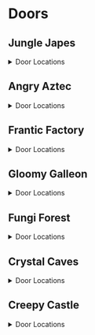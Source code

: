 # Doors 

## Jungle Japes
<details>
<summary>Door Locations</summary>

| Map | Name | Door types acceptable in location | Logic |
| --- | ---- | --------------------------------- | ----- |
| Jungle Japes Lobby | Jungle Japes: Lobby - Middle Right | Wrinkly |  | 
| Jungle Japes Lobby | Jungle Japes: Lobby - Far Left | Wrinkly |  | 
| Jungle Japes Lobby | Jungle Japes: Lobby - Close Right | Wrinkly |  | 
| Jungle Japes Lobby | Jungle Japes: Lobby - Far Right | Wrinkly |  | 
| Jungle Japes Lobby | Jungle Japes: Lobby - Close Left | Wrinkly |  | 
| Jungle Japes | Jungle Japes: Diddy Cave | Both |  | 
| Jungle Japes | Jungle Japes: Near Painting Room | Wrinkly |  | 
| Jungle Japes | Jungle Japes: Fairy Cave | Both |  | 
| Jungle Japes | Jungle Japes: Next to Diddy Cage - right | Both |  | 
| Jungle Japes | Jungle Japes: Alcove Above Diddy Tunnel - right | Wrinkly |  | 
| Jungle Japes | Jungle Japes: Alcove Above Diddy Tunnel - left | Wrinkly |  | 
| Jungle Japes | Jungle Japes: Next to Minecart Exit -right | Both |  | 
| Jungle Japes | Jungle Japes: Across From Minecart Exit | Both |  | 
| Jungle Japes | Jungle Japes: Main Area - Next to Tunnel to Tiny Gate | Both |  | 
| Jungle Japes | Jungle Japes: Beehive Area - Next to Beehive - far left | Both |  | 
| Jungle Japes | Jungle Japes: Beehive Area - Next to Beehive - left | Both |  | 
| Jungle Japes | Jungle Japes: Behind Rambi Door - watery room - left | Both |  | 
| Jungle Japes | Jungle Japes: Behind Rambi Door - watery room - right | Both |  | 
| Jungle Japes | Jungle Japes: Top of Lanky's Useless Slope - left | Wrinkly | l.islanky and l.handstand | 
| Jungle Japes | Jungle Japes: Top of Lanky's Useless Slope - right | Wrinkly | l.islanky and l.handstand | 
| Jungle Japes | Jungle Japes: Underwater by Warp 2 | Both | l.swim | 
| Jungle Japes | Jungle Japes: Underwater by Chunky's underground | Both | l.swim | 
| Jungle Japes | Jungle Japes: Next to Funky - right | Both |  | 
| Jungle Japes | Jungle Japes: Next to Lanky's Painting Room - left | Both | (l.handstand and l.islanky) or (l.twirl and l.istiny) | 
| Jungle Japes | Jungle Japes: Next to Lanky's Painting Room - right | Both | (l.handstand and l.islanky) or (l.twirl and l.istiny) | 
| Jungle Japes | Jungle Japes: Outside Diddy Cave Switch - left | Both |  | 
| Jungle Japes | Jungle Japes: Outside Diddy Cave Switch - right | Both |  | 
| Jungle Japes | Jungle Japes: Entrance Tunnel - Near Diddy Cave - back left | Both |  | 
| Jungle Japes | Jungle Japes: Entrance Tunnel - Near Diddy Cave - front left | Both |  | 
| Jungle Japes | Jungle Japes: Entrance Tunnel - Near Warppad 1 and 2 | Both |  | 
| Jungle Japes | Jungle Japes: Diddy Tunnel - next to hole - river side | Both |  | 
| Jungle Japes | Jungle Japes: Diddy Tunnel - river side | Wrinkly |  | 
| Jungle Japes | Jungle Japes: Near Warp 4 and Tunnel Threeway crossing | Both |  | 
| Jungle Japes | Jungle Japes: Cranky Tunnel - Crossroad | Wrinkly |  | 
| Jungle Japes | Jungle Japes: Cranky Area - front-right | Both |  | 
| Jungle Japes | Jungle Japes: Cranky Area - front left | Both |  | 
| Jungle Japes | Jungle Japes: Cranky Area - center left | Both |  | 
| Jungle Japes | Jungle Japes: Cranky Area - center right | Both |  | 
| Jungle Japes | Jungle Japes: Cranky Area - back left | Both |  | 
| Jungle Japes | Jungle Japes: Cranky Area - back right | Both |  | 
| Japes Tiny Hive | Jungle Japes: Beehive Room 2 - left | Wrinkly | l.CanSlamSwitch(Levels.JungleJapes, 1) or l.phasewalk or l.generalclips | 
| Japes Tiny Hive | Jungle Japes: Beehive Room 2 - right | Wrinkly | l.CanSlamSwitch(Levels.JungleJapes, 1) or l.phasewalk or l.generalclips | 
| Japes Lanky Cave | Jungle Japes: Painting Room - Next to the Entrance | Both |  | 
| Japes Mountain | Jungle Japes: Diddy Mountain - Next to Conveyor Controls | Wrinkly | l.charge and l.isdiddy | 
| Japes Mountain | Jungle Japes: Diddy Mountain - between River and GB switch | Wrinkly |  | 
| Japes Mountain | Jungle Japes: Diddy Mountain - between River and Peanut Switch | Wrinkly |  | 
</details>

## Angry Aztec
<details>
<summary>Door Locations</summary>

| Map | Name | Door types acceptable in location | Logic |
| --- | ---- | --------------------------------- | ----- |
| Angry Aztec Lobby | Angry Aztec: Lobby - Pillar Wall | Wrinkly |  | 
| Angry Aztec Lobby | Angry Aztec: Lobby - Lower Right | Wrinkly |  | 
| Angry Aztec Lobby | Angry Aztec: Lobby - Left of Portal | Wrinkly |  | 
| Angry Aztec Lobby | Angry Aztec: Lobby - Right of Portal | Wrinkly |  | 
| Angry Aztec Lobby | Angry Aztec: Lobby - Behind Feather Door | Wrinkly | (l.tiny and l.feather) or l.phasewalk | 
| Angry Aztec | Angry Aztec: Near Funky's | Both |  | 
| Angry Aztec | Angry Aztec: Near Cranky's | Both |  | 
| Angry Aztec | Angry Aztec: Near Candy's | Both |  | 
| Angry Aztec | Angry Aztec: Near Snide's | Both |  | 
| Angry Aztec | Angry Aztec: Behind 5DT | Both |  | 
| Angry Aztec | Angry Aztec: Next to Candy - right | Both |  | 
| Angry Aztec | Angry Aztec: Under Diddy's Tiny Temple Switch | Tns |  | 
| Angry Aztec | Angry Aztec: Under Chunky's Tiny Temple Switch | Tns |  | 
| Angry Aztec | Angry Aztec: Under Tiny's Tiny Temple Switch | Tns |  | 
| Angry Aztec | Angry Aztec: Under Lanky's Tiny Temple Switch | Tns |  | 
| Angry Aztec | Angry Aztec: Diddy Tower Stairs - left | Both |  | 
| Angry Aztec | Angry Aztec: Next to Tag Barrel near Snides | Both |  | 
| Angry Aztec | Angry Aztec: Under the Vulture Cage | Both |  | 
| Angry Aztec | Angry Aztec: 5Door Temple's 6th Door | Both |  | 
| Angry Aztec | Angry Aztec: Cranky Tunnel - Near Chunky Barrel - left | Both |  | 
| Angry Aztec | Angry Aztec: Cranky Tunnel - Near Chunky Barrel - right | Both |  | 
| Angry Aztec | Angry Aztec: Cranky Tunnel - Near Road to Cranky - left | Both |  | 
| Angry Aztec | Angry Aztec: Cranky Tunnel - Near Road to Cranky - right | Both |  | 
| Angry Aztec | Angry Aztec: 5Door Temple Staircase - front | Both |  | 
| Angry Aztec | Angry Aztec: 5Door Temple Staircase - back | Both |  | 
| Angry Aztec | Angry Aztec: Entrance Tunnel - next to Coconut Switch | Both |  | 
| Angry Aztec | Angry Aztec: Entrance Tunnel - left (near the oasis end) | Both |  | 
| Angry Aztec | Angry Aztec: in the sealed quicksand tunnel | Wrinkly | l.isdonkey and l.strongKong | 
| Angry Aztec | Angry Aztec: Near Tag Barrel near Snides - strong kong | Wrinkly | l.isdonkey and l.strongKong | 
| Aztec Llama Temple | Angry Aztec: In Face Matching Game - right | Wrinkly | (l.islanky and l.grape) or l.phasewalk | 
| Aztec Llama Temple | Angry Aztec: In Face Matching Game - left | Wrinkly | (l.islanky and l.grape) or l.phasewalk | 
| Angry Aztec | Angry Aztec: Next to Tiny Temple - front left | Both |  | 
| Angry Aztec | Angry Aztec: Next to Tiny Temple - back left | Both |  | 
| Angry Aztec | Angry Aztec: Oasis - Next to Tunnel - far left | Both |  | 
| Angry Aztec | Angry Aztec: Oasis - Next to Tunnel - left | Both |  | 
| Angry Aztec | Angry Aztec: Between Snides and Diddy Gong Tower | Both |  | 
| Angry Aztec | Angry Aztec: Next to Llama Temple - left | Both |  | 
| Angry Aztec | Angry Aztec: Llama Temple's switchless side | Tns |  | 
| Aztec Tiny Temple | Angry Aztec: Tiny Temple - Main Room - left | Both |  | 
| Aztec Tiny Temple | Angry Aztec: Tiny Temple - Main Room - back | Wrinkly |  | 
| Aztec Tiny Temple | Angry Aztec: Tiny Temple - Across from Slope to Tiny Cage - left | Both |  | 
| Aztec Tiny Temple | Angry Aztec: Tiny Temple - Across from Slope to Tiny Cage - right | Both |  | 
| Aztec Tiny Temple | Angry Aztec: Tiny Temple - Next to Opening to Underwater Room | Both |  | 
| Aztec Tiny Temple | Angry Aztec: Tiny Temple - Across from Opening to Underwater Room | Both |  | 
| Angry Aztec | Angry Aztec: Llama Temple Stairs - left | Both |  | 
| Angry Aztec | Angry Aztec: Llama Temple Stairs - right | Both |  | 
| Aztec Llama Temple | Angry Aztec: Llama Temple - Entrance Staircase - left | Both |  | 
| Aztec Llama Temple | Angry Aztec: Llama Temple - Entrance Staircase - right | Both |  | 
| Aztec Llama Temple | Angry Aztec: Llama Temple - Across from the Spit Gate | Both | Events.AztecLlamaSpit in l.Events and l.swim | 
</details>

## Frantic Factory
<details>
<summary>Door Locations</summary>

| Map | Name | Door types acceptable in location | Logic |
| --- | ---- | --------------------------------- | ----- |
| Frantic Factory Lobby | Frantic Factory: Lobby - Low Left | Wrinkly |  | 
| Frantic Factory Lobby | Frantic Factory: Lobby - Top Left | Wrinkly | (l.grab and l.donkey) or l.CanMoonkick() or (l.advanced_platforming and (l.istiny or l.isdiddy or l.ischunky)) | 
| Frantic Factory Lobby | Frantic Factory: Lobby - Top Center | Wrinkly | (l.grab and l.donkey) or l.CanMoonkick() or (l.advanced_platforming and (l.istiny or l.isdiddy or l.ischunky)) | 
| Frantic Factory Lobby | Frantic Factory: Lobby - Top Right | Wrinkly | (l.grab and l.donkey) or l.CanMoonkick() or (l.advanced_platforming and (l.istiny or l.isdiddy or l.ischunky)) | 
| Frantic Factory Lobby | Frantic Factory: Lobby - Low Right | Wrinkly |  | 
| Frantic Factory | Frantic Factory: Arcade Room | Both |  | 
| Frantic Factory | Frantic Factory: Production Room | Both |  | 
| Frantic Factory | Frantic Factory: R&D | Both |  | 
| Frantic Factory | Frantic Factory: Block Tower | Both |  | 
| Frantic Factory | Frantic Factory: Storage Room | Both |  | 
| Frantic Factory | Frantic Factory: Behind Chunky's Toy Box - big | Wrinkly | (l.ischunky and l.punch and l.triangle) or l.CanAccessRNDRoom() | 
| Frantic Factory | Frantic Factory: Next to Hatch with Tall Pole - left | Both |  | 
| Frantic Factory | Frantic Factory: Next to Hatch with Tall Pole - right | Both |  | 
| Frantic Factory | Frantic Factory: Bottom of the Tall Pole | Both |  | 
| Frantic Factory | Frantic Factory: Production Room - Under Tiny Conveyors | Both |  | 
| Frantic Factory | Frantic Factory: Kong Cage Room - Behind Tag Barrel | Both |  | 
| Frantic Factory | Frantic Factory: Under Cranky's Lab | Both |  | 
| Frantic Factory | Frantic Factory: Under Candy's Store | Both |  | 
| Frantic Factory | Frantic Factory: Next to DK's Count to 16 Puzzle | Both |  | 
| Frantic Factory | Frantic Factory: R&D Room - Next to Tunnel to Car Race | Both |  | 
| Frantic Factory | Frantic Factory: Block Tower Room - Under Tunnel to Funky's | Both |  | 
| Frantic Factory | Frantic Factory: R&D Room - Dead End | Both |  | 
| Frantic Factory | Frantic Factory: R&D Room - Blind Corner Next to Tunnel to Car Race | Wrinkly |  | 
| Frantic Factory | Frantic Factory: Funky's Room - Across from Melon Crate | Both |  | 
| Frantic Factory | Frantic Factory: Block Tower Room - Air Vent Under Arcade Window | Both |  | 
| Frantic Factory | Frantic Factory: Block Tower Room - Under Arcade Window - left | Both |  | 
| Frantic Factory | Frantic Factory: Block Tower Room - Behind Tag Barrel | Both |  | 
| Frantic Factory | Frantic Factory: R&D Room - Next to Diddy's Pincode Room | Both |  | 
| Frantic Factory | Frantic Factory: Tiny's Race Entry Area | Wrinkly |  | 
| Frantic Factory | Frantic Factory: Kong Cage Room - Next to Tag Barrel | Both |  | 
| Frantic Factory | Frantic Factory: Production Room - in Alcove Next to Tiny's Barrel | Wrinkly | l.istiny and l.twirl | 
| Frantic Factory | Frantic Factory: Production Room - Next to Diddy's Switch | Both |  | 
| Frantic Factory | Frantic Factory: Arcade Room - in a corner | Both |  | 
| Frantic Factory | Frantic Factory: Block Tower Room - Next to Tiny Barrel | Both |  | 
| Frantic Factory | Frantic Factory: Block Tower Room - at the Base of the Block Tower | Both |  | 
| Frantic Factory | Frantic Factory: Clock Room - Under Clock | Wrinkly |  | 
| Frantic Factory | Frantic Factory: Clock Room - front left | Both |  | 
| Frantic Factory | Frantic Factory: Clock Room - back left | Both |  | 
| Frantic Factory | Frantic Factory: Clock Room - front right | Both |  | 
| Frantic Factory | Frantic Factory: Top of Pipe Near Kong-freeing Switch | Wrinkly | l.islanky and l.handstand | 
| Frantic Factory | Frantic Factory: Pin Code Room - front-right | Wrinkly | l.isdiddy and (l.guitar or l.CanAccessRNDRoom()) | 
| Frantic Factory | Frantic Factory: Lanky's Piano Room - right | Wrinkly | l.islanky and (l.trombone or l.CanAccessRNDRoom()) | 
| Frantic Factory | Frantic Factory: Lanky's Piano Room - left | Wrinkly | l.islanky and (l.trombone or l.CanAccessRNDRoom()) | 
| Frantic Factory | Frantic Factory: Chunky's Dark Room | Both | (l.chunky and l.punch) or l.phasewalk or l.generalclips | 
| Factory Crusher | Frantic Factory: Crusher Room - start | Both |  | 
</details>

## Gloomy Galleon
<details>
<summary>Door Locations</summary>

| Map | Name | Door types acceptable in location | Logic |
| --- | ---- | --------------------------------- | ----- |
| Gloomy Galleon Lobby | Gloomy Galleon: Lobby - Far Left | Wrinkly |  | 
| Gloomy Galleon Lobby | Gloomy Galleon: Lobby - Far Right | Wrinkly |  | 
| Gloomy Galleon Lobby | Gloomy Galleon: Lobby - Close Right | Wrinkly |  | 
| Gloomy Galleon Lobby | Gloomy Galleon: Lobby - Near DK Portal | Wrinkly |  | 
| Gloomy Galleon Lobby | Gloomy Galleon: Lobby - Close Left | Wrinkly |  | 
| Gloomy Galleon | Gloomy Galleon: Near Cranky's | Both |  | 
| Gloomy Galleon | Gloomy Galleon: Deep Hole | Both |  | 
| Gloomy Galleon | Gloomy Galleon: Behind 2DS | Both |  | 
| Gloomy Galleon | Gloomy Galleon: Behind Enguarde Door | Both | Events.LighthouseEnguarde in l.Events | 
| Gloomy Galleon | Gloomy Galleon: Cactus | Both |  | 
| Gloomy Galleon | Gloomy Galleon: In hallway to Shipyard - Tiny switch | Both |  | 
| Gloomy Galleon | Gloomy Galleon: In hallway to Shipyard - Lanky switch | Both |  | 
| Gloomy Galleon | Gloomy Galleon: In hallway to Primate Punch Chests | Both |  | 
| Gloomy Galleon | Gloomy Galleon: Under Baboon Blast pad | Both |  | 
| Gloomy Galleon | Gloomy Galleon: Under RocketBarrel barrel | Both |  | 
| Gloomy Galleon | Gloomy Galleon: Next to Cannonball game | Both | l.CanGetOnCannonGamePlatform() | 
| Gloomy Galleon | Gloomy Galleon: Next to Coconut switch | Both |  | 
| Gloomy Galleon | Gloomy Galleon: Entrance Tunnel - near entrance | Both |  | 
| Gloomy Galleon | Gloomy Galleon: Next to Peanut switch | Both |  | 
| Gloomy Galleon | Gloomy Galleon: Music Cactus - bottom back left | Both |  | 
| Gloomy Galleon | Gloomy Galleon: Music Cactus - bottom front left | Both |  | 
| Gloomy Galleon | Gloomy Galleon: Music Cactus - bottom back right | Both |  | 
| Gloomy Galleon | Gloomy Galleon: Music Cactus - bottom front right | Both |  | 
| Gloomy Galleon | Gloomy Galleon: On top of Seal cage | Wrinkly | l.isdiddy and l.jetpack | 
| Gloomy Galleon | Gloomy Galleon: Treasure Chest Exterior | Both |  | 
| Gloomy Galleon | Gloomy Galleon: Next to Warp 3 in Cranky's Area | Both |  | 
| Gloomy Galleon | Gloomy Galleon: In Primate Punch Chest Room - right | Both |  | 
| Gloomy Galleon | Gloomy Galleon: Behind Chunky punch gate in Cranky Area | Both | (l.chunky and l.punch) or l.phasewalk | 
| Gloomy Galleon | Gloomy Galleon: Low water alcove in lighthouse area | Both |  | 
| Gloomy Galleon | Gloomy Galleon: Behind boxes in Cranky Area | Both |  | 
| Gloomy Galleon | Gloomy Galleon: Mech Fish Gate - far left | Both |  | 
| Gloomy Galleon | Gloomy Galleon: Mech Fish Gate - left | Both |  | 
| Gloomy Galleon | Gloomy Galleon: Mech Fish Gate - middle | Both |  | 
| Gloomy Galleon | Gloomy Galleon: Mech Fish Gate - right | Wrinkly |  | 
| Gloomy Galleon | Gloomy Galleon: Mech Fish Gate - far right | Wrinkly |  | 
| Gloomy Galleon | Gloomy Galleon: Cannonball Area Exit | Both | l.swim | 
| Gloomy Galleon | Gloomy Galleon: 2Dship's secret 3rd door | Both |  | 
| Gloomy Galleon | Gloomy Galleon: Near Mermaid's Palace - right | Both |  | 
| Gloomy Galleon | Gloomy Galleon: Near Mermaid's Palace - left | Both |  | 
| Gloomy Galleon | Gloomy Galleon: Near Mermaid's Palace - Under Tag Barrel | Wrinkly |  | 
| Galleon Lighthouse | Gloomy Galleon: Lighthouse Interior | Both |  | 
| Galleon Mermaid Room | Gloomy Galleon: In Mermaid's Palace | Wrinkly |  | 
| Galleon5DShip DKTiny | Gloomy Galleon: Tiny's 5D ship | Wrinkly |  | 
| Galleon5DShip Diddy Lanky Chunky | Gloomy Galleon: Lanky's 5D ship | Wrinkly |  | 
| Galleon2DShip | Gloomy Galleon: Lanky's 2D ship | Both |  | 
</details>

## Fungi Forest
<details>
<summary>Door Locations</summary>

| Map | Name | Door types acceptable in location | Logic |
| --- | ---- | --------------------------------- | ----- |
| Fungi Forest Lobby | Fungi Forest: Lobby - On High Box | Wrinkly |  | 
| Fungi Forest Lobby | Fungi Forest: Lobby - Near Gorilla Gone Door | Wrinkly |  | 
| Fungi Forest Lobby | Fungi Forest: Lobby - Opposite Gorilla Gone Door | Wrinkly |  | 
| Fungi Forest Lobby | Fungi Forest: Lobby - Near B. Locker | Wrinkly |  | 
| Fungi Forest Lobby | Fungi Forest: Lobby - Near Entrance | Wrinkly |  | 
| Fungi Forest | Fungi Forest: Behind DK Barn | Both |  | 
| Fungi Forest | Fungi Forest: Beanstalk Area | Both | Events.Night in l.Events | 
| Fungi Forest | Fungi Forest: Near Snide's | Both |  | 
| Fungi Forest | Fungi Forest: Top of Giant Mushroom | Both |  | 
| Fungi Forest | Fungi Forest: Owl Area | Both |  | 
| Fungi Forest | Fungi Forest: On top of Cage outside Conveyor Belt | Both |  | 
| Fungi Forest | Fungi Forest: Watermill - front - right | Both |  | 
| Fungi Forest | Fungi Forest: Watermill - right - left | Both |  | 
| Fungi Forest | Fungi Forest: Watermill - right - right | Both |  | 
| Fungi Forest | Fungi Forest: Watermill Roof - tower | Both |  | 
| Fungi Forest | Fungi Forest: Boxes outside of Diddy's Barn | Both |  | 
| Fungi Forest | Fungi Forest: Outside Diddy's Barn | Both |  | 
| Fungi Forest | Fungi Forest: Immediately Inside the Thornvine Area - right | Both |  | 
| Fungi Forest | Fungi Forest: Immediately Inside the Thornvine Area - left | Both |  | 
| Fungi Forest | Fungi Forest: Outside DK's Barn | Both |  | 
| Fungi Forest | Fungi Forest: Next to Rabbit's House | Both |  | 
| Fungi Forest | Fungi Forest: Owl Area - Near Rocketbarrel Barrel - far left | Both |  | 
| Fungi Forest | Fungi Forest: Funky Area - Near Tiny Coins | Both |  | 
| Fungi Forest | Fungi Forest: Mushroom Area - Next to Tag Barrel near Cranky's | Both |  | 
| Fungi Forest | Fungi Forest: Mushroom Area - Next to Rocketbarrel Barrel - left | Both |  | 
| Fungi Forest | Fungi Forest: Mushroom Area - Next to Rocketbarrel Barrel - right | Both |  | 
| Fungi Forest | Fungi Forest: Mushroom Area - Next to Cranky | Both |  | 
| Fungi Forest | Fungi Forest: Clock Area - Next to Purple Tunnel - left | Both |  | 
| Fungi Forest | Fungi Forest: Clock Area - Next to Purple Tunnel - right | Both |  | 
| Fungi Forest | Fungi Forest: Clock Area - Next to Clock - left | Wrinkly |  | 
| Fungi Forest | Fungi Forest: Clock Area - Next to Clock - right | Wrinkly |  | 
| Fungi Forest | Fungi Forest: Funky Area - Near Beanstalk - left | Both |  | 
| Fungi Forest | Fungi Forest: Funky Area - Near Beanstalk - back | Both |  | 
| Forest Giant Mushroom | Fungi Forest: Inside the Mushroom - All Kong Gun Switch - right | Both |  | 
| Forest Giant Mushroom | Fungi Forest: Inside the Mushroom - All Kong Gun Switch - left | Both |  | 
| Forest Giant Mushroom | Fungi Forest: Inside the Mushroom - halfway along the Dead End | Both |  | 
| Forest Giant Mushroom | Fungi Forest: Inside the Mushroom - Along the Wall near Klump and Oranges | Both |  | 
| Forest Chunky Face Room | Fungi Forest: Chunky's Face Puzzle | Wrinkly |  | 
| Forest Lanky Zingers Room | Fungi Forest: Lanky's 2-Mushroom Room | Both |  | 
| Forest Mill Front | Fungi Forest: DK Lever puzzle Area | Wrinkly | (l.isdonkey and l.CanSlamSwitch(Levels.FungiForest, 2)) or l.phasewalk or l.generalclips | 
| Forest Mill Back | Fungi Forest: Mill - back side - Near Chunky Coins | Both |  | 
| Forest Winch Room | Fungi Forest: Winch Room - on the Winch | Both |  | 
| Forest Mill Attic | Fungi Forest: Lanky's Attic | Both |  | 
| Forest Thornvine Barn | Fungi Forest: DK's Barn - Between 2 Barrels near Switch | Both |  | 
</details>

## Crystal Caves
<details>
<summary>Door Locations</summary>

| Map | Name | Door types acceptable in location | Logic |
| --- | ---- | --------------------------------- | ----- |
| Crystal Caves Lobby | Crystal Caves: Lobby - Far Left | Wrinkly |  | 
| Crystal Caves Lobby | Crystal Caves: Lobby - Top Ledge | Wrinkly | l.isdiddy and l.jetpack | 
| Crystal Caves Lobby | Crystal Caves: Lobby - Near Left | Wrinkly |  | 
| Crystal Caves Lobby | Crystal Caves: Lobby - Far Right | Wrinkly |  | 
| Crystal Caves Lobby | Crystal Caves: Lobby - Near Right | Wrinkly |  | 
| Crystal Caves | Crystal Caves: On Rotating Room | Both | (l.isdiddy and l.jetpack) or l.CanMoonkick() or ((l.isdiddy or l.istiny or l.islanky) and l.advanced_platforming) or l.phasewalk | 
| Crystal Caves | Crystal Caves: Near Snide's | Both |  | 
| Crystal Caves | Crystal Caves: Giant Boulder Room | Both |  | 
| Crystal Caves | Crystal Caves: On Sprint Cabin | Both | (l.isdiddy and l.jetpack) or (l.islanky and l.balloon) or l.CanMoonkick() or l.phasewalk | 
| Crystal Caves | Crystal Caves: Near 5DI | Both |  | 
| Crystal Caves | Crystal Caves: Outside Lanky's Cabin | Both |  | 
| Crystal Caves | Crystal Caves: Outside Chunky's Cabin | Both |  | 
| Crystal Caves | Crystal Caves: Outside Diddy's Lower Cabin | Both |  | 
| Crystal Caves | Crystal Caves: Outside Diddy's Upper Cabin | Both |  | 
| Crystal Caves | Crystal Caves: Under the Waterfall (Cabin Area) | Both | l.swim | 
| Crystal Caves | Crystal Caves: Across from the 5Door Cabin | Wrinkly |  | 
| Crystal Caves | Crystal Caves: 5Door Igloo - DK's right | Tns |  | 
| Crystal Caves | Crystal Caves: 5Door Igloo - Diddy's right | Tns |  | 
| Crystal Caves | Crystal Caves: 5Door Igloo - Tiny's right | Tns |  | 
| Crystal Caves | Crystal Caves: 5Door Igloo - Chunky's right | Tns |  | 
| Crystal Caves | Crystal Caves: 5Door Igloo - Lanky's right | Tns |  | 
| Crystal Caves | Crystal Caves: 5Door Igloo - DK's instrument pad | Tns | l.swim | 
| Crystal Caves | Crystal Caves: 5Door Igloo - Diddy's instrument pad | Tns | l.swim | 
| Crystal Caves | Crystal Caves: 5Door Igloo - Tiny's instrument pad | Tns | l.swim | 
| Crystal Caves | Crystal Caves: 5Door Igloo - Chunky's instrument pad | Tns | l.swim | 
| Crystal Caves | Crystal Caves: 5Door Igloo - Lanky's instrument pad | Tns | l.swim | 
| Crystal Caves | Crystal Caves: Ice Castle Area - Near Rock Switch | Wrinkly |  | 
| Crystal Caves | Crystal Caves: Between Funky and Ice Castle - on land | Both |  | 
| Crystal Caves | Crystal Caves: Between Funky and Ice Castle - underwater | Both | l.swim | 
| Crystal Caves | Crystal Caves: In Water Near W4 Opposite Cranky - right | Both | l.swim | 
| Crystal Caves | Crystal Caves: In Water Near W4 Opposite Cranky - left | Both | l.swim | 
| Crystal Caves | Crystal Caves: Under Bridge to Cranky | Both | l.swim | 
| Crystal Caves | Crystal Caves: Under Handstand Slope | Both |  | 
| Crystal Caves | Crystal Caves: Mini Monkey Ledge | Wrinkly |  | 
| Crystal Caves | Crystal Caves: Across from Snide | Both |  | 
| Crystal Caves | Crystal Caves: Slope to Cranky with Mini Monkey Hole | Both |  | 
| Crystal Caves | Crystal Caves: Level Entrance - right | Both |  | 
| Crystal Caves | Crystal Caves: Level Entrance - left | Both |  | 
| Crystal Caves | Crystal Caves: Igloo Area - left of entrance | Both | l.swim | 
| Crystal Caves | Crystal Caves: Igloo Area - Behind Tag Barrel Island | Both | l.swim | 
| Crystal Caves | Crystal Caves: Igloo Area - Behind Warp 1 | Both | l.swim | 
| Crystal Caves | Crystal Caves: Igloo Area - right of entrance | Both | l.swim | 
| Crystal Caves | Crystal Caves: Under Funky's Store | Both | l.swim | 
| Crystal Caves | Crystal Caves: Next to Waterfall that's Next to Funky | Both | l.swim | 
| Crystal Caves | Crystal Caves: In Water Under Funky - left | Both | l.swim | 
| Crystal Caves | Crystal Caves: In Water Under Funky - center | Both | l.swim | 
| Crystal Caves | Crystal Caves: In Water Under Funky - right | Both | l.swim | 
| Caves Frozen Castle | Crystal Caves: Ice Castle Interior - left | Wrinkly |  | 
| Caves Frozen Castle | Crystal Caves: Ice Castle Interior - right | Wrinkly |  | 
| Caves Chunky Cabin | Crystal Caves: In Chunky's 5Door Cabin on a Book Shelf | Wrinkly |  | 
| Crystal Caves | Crystal Caves: Cabin Area - Near Candy - right | Both |  | 
| Crystal Caves | Crystal Caves: Cabin Area - Near Candy - far right | Both |  | 
| Crystal Caves | Crystal Caves: Outside Tiny's Cabin | Both |  | 
| Crystal Caves | Crystal Caves: Cabin Area - Next to Tag Barrel on 2nd Floor | Both |  | 
| Crystal Caves | Crystal Caves: Under Cranky Slope - small | Wrinkly |  | 
</details>

## Creepy Castle
<details>
<summary>Door Locations</summary>

| Map | Name | Door types acceptable in location | Logic |
| --- | ---- | --------------------------------- | ----- |
| Creepy Castle Lobby | Creepy Castle: Lobby - Central Pillar (1) | Wrinkly |  | 
| Creepy Castle Lobby | Creepy Castle: Lobby - Central Pillar (2) | Wrinkly |  | 
| Creepy Castle Lobby | Creepy Castle: Lobby - Central Pillar (3) | Wrinkly |  | 
| Creepy Castle Lobby | Creepy Castle: Lobby - Central Pillar (4) | Wrinkly |  | 
| Creepy Castle Lobby | Creepy Castle: Lobby - Central Pillar (5) | Wrinkly |  | 
| Creepy Castle | Creepy Castle: Near Greenhouse | Both |  | 
| Creepy Castle | Creepy Castle: Small Plateau | Both |  | 
| Creepy Castle | Creepy Castle: Back of Castle | Both |  | 
| Castle Lower Cave | Creepy Castle: Near Funky's | Both |  | 
| Castle Upper Cave | Creepy Castle: Near Candy's | Both |  | 
| Creepy Castle | Creepy Castle: Next to Small Pool outside of the Big Tree | Tns |  | 
| Creepy Castle | Creepy Castle: Against the Big Tree | Both |  | 
| Creepy Castle | Creepy Castle: Next to Tag Barrel at the Warp Pad Hub | Both |  | 
| Creepy Castle | Creepy Castle: Next to Cranky's | Both |  | 
| Creepy Castle | Creepy Castle: Outside Lanky's Greenhouse | Wrinkly |  | 
| Creepy Castle | Creepy Castle: On Stairs to Tag Barrel at the Warp Pad Hub | Wrinkly |  | 
| Creepy Castle | Creepy Castle: Next to Castle Moat - Above Tiny's Kasplat | Both |  | 
| Creepy Castle | Creepy Castle: Snide's Battlement - left | Both |  | 
| Creepy Castle | Creepy Castle: Snide's Battlement - center | Both |  | 
| Creepy Castle | Creepy Castle: Snide's Battlement - right | Both |  | 
| Creepy Castle | Creepy Castle: Next to Stairs to Drawing Drawbridge | Both |  | 
| Creepy Castle | Creepy Castle: Battlement with Rocketbarrel Barrel - left | Both |  | 
| Creepy Castle | Creepy Castle: Battlement with Rocketbarrel Barrel - right | Both |  | 
| Creepy Castle | Creepy Castle: Moat - Underwater by Diddy Barrel | Both | l.swim | 
| Creepy Castle | Creepy Castle: Moat - Under Drawing Drawbridge | Both | l.swim | 
| Creepy Castle | Creepy Castle: Moat - Next to Tunnel Entrance - left | Both | l.swim | 
| Creepy Castle | Creepy Castle: Moat - Next to Tunnel Entrance - right | Both | l.swim | 
| Creepy Castle | Creepy Castle: Moat - Next to Ladder - left | Both | l.swim | 
| Creepy Castle | Creepy Castle: Moat - Next to Ladder - right | Both | l.swim | 
| Castle Tree | Creepy Castle: Inside the Tree | Both |  | 
| Castle Library | Creepy Castle: Library - Room with Big Books - left | Wrinkly |  | 
| Castle Library | Creepy Castle: Library - Room with big Books - back | Wrinkly |  | 
| Castle Library | Creepy Castle: Library - Next to Exit - left | Wrinkly |  | 
| Castle Library | Creepy Castle: Library - Next to Exit - right | Wrinkly |  | 
| Castle Ballroom | Creepy Castle: Ballroom - Left Candle - left | Both |  | 
| Castle Ballroom | Creepy Castle: Ballroom - Left Candle - right | Both |  | 
| Castle Ballroom | Creepy Castle: Ballroom - Back Candle - left | Both |  | 
| Castle Ballroom | Creepy Castle: Ballroom - Back Candle - right | Both |  | 
| Castle Ballroom | Creepy Castle: Ballroom - Right Candle - left | Both |  | 
| Castle Ballroom | Creepy Castle: Ballroom - Right Candle - right | Both |  | 
| Castle Trash Can | Creepy Castle: Trash Can - Cheese | Wrinkly |  | 
| Castle Shed | Creepy Castle: Inside Chunky's Shed | Wrinkly |  | 
| Castle Lower Cave | Creepy Castle: Lower Tunnel - Under Peanut Switch | Both |  | 
| Castle Lower Cave | Creepy Castle: Lower Tunnel - Under Coconut and Pineapple Switches | Both |  | 
| Castle Mausoleum | Creepy Castle: Crypt - Under Lanky's Switch | Wrinkly |  | 
</details>
